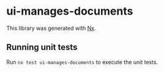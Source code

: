 # ui-manages-documents

This library was generated with [Nx](https://nx.dev).

## Running unit tests

Run `nx test ui-manages-documents` to execute the unit tests.
